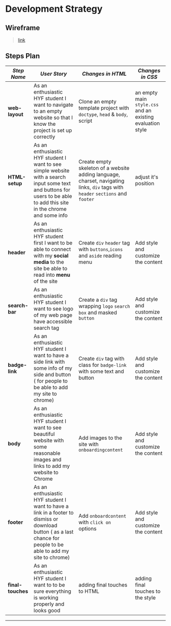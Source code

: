 # Development Strategy

## Wireframe

> [link](https://wireframe.cc/fzp3mO)

## Steps Plan



| _Step Name_ | _User Story_ | _Changes in HTML_ | _Changes in CSS_ |
| --- | --- | --- | --- |
| __web-layout__ | As an enthusiastic HYF student I want to navigate to an empty website so that I know the project is set up correctly | Clone an empty template project with `doctype`, `head` & `body`,  script | an empty main `style.css` and an existing evaluation style |
| __HTML-setup__ | As an enthusiastic HYF student I want to see simple website with a search input some text and buttons for users to be able to add this site in the chrome and some info| Create empty skeleton of a website adding language, charset, navigating links, `div` tags with `header` `sections` and `footer`| adjust it's position |
| __header__ | As an enthusiastic HYF student first I want to be able to connect with my **social media** to the site be able to read into **menu** of the site | Create `div` `header` tag with `buttons`,`icons` and `aside` reading menu | Add style and customize the content |
| __search-bar__ | As an enthusiastic HYF student I want to see logo of my web page have accessible search tag | Create a `div` tag wrapping  `logo` `search box` and masked `button` | Add style and customize the content |
| __badge-link__ | As an enthusiastic HYF student I want to have a side link with some info of my side and button ( for people to be able to add my site to chrome) | Create `div` tag with class for `badge-link` with some text and button | Add style and customize the content |
| __body__ | As an enthusiastic HYF student I want to see beautiful website with some reasonable images and links to add my website to Chrome| Add images to the site with `onboardingcontent`| Add style and customize the content |
| __footer__ | As an enthusiastic HYF student I want to have a link in a footer to dismiss or download button ( as a last chance for people to be able to add my site to chrome) | Add `onboardcontent ` with `click on` options  | Add style and customize the content |
| __final-touches__ | As an enthusiastic HYF student I want to to be sure everything is working properly and looks good| adding final touches to HTML | adding final touches to the style |
---
